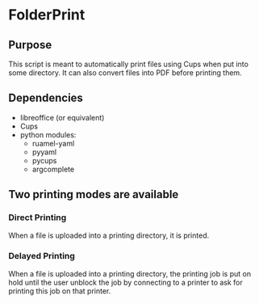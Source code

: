 # FolderPrint
## Purpose
This script is meant to automatically print files using Cups when put into some directory.
It can also convert files into PDF before printing them.

## Dependencies
- libreoffice (or equivalent)
- Cups
- python modules:
  - ruamel-yaml
  - pyyaml
  - pycups
  - argcomplete

## Two printing modes are available
### Direct Printing
When a file is uploaded into a printing directory, it is printed.
### Delayed Printing
When a file is uploaded into a printing directory, the printing job is put on hold until the user unblock the job by connecting to a printer to ask for printing this job on that printer.
